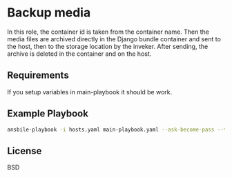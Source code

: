 Backup media
=========

In this role, the container id is taken from the container name. Then the media files are archived directly in the Django bundle container and sent to the host, then to the storage location by the inveker. After sending, the archive is deleted in the container and on the host.

Requirements
------------

If you setup variables in main-playbook it should be work.

Example Playbook
----------------

~~~bash
ansbile-playbook -i hosts.yaml main-playbook.yaml --ask-become-pass --tags=backup_media
~~~

License
-------

BSD
